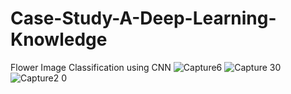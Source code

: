 # Case-Study-A-Deep-Learning-Knowledge
Flower Image Classification using CNN
![Capture6](https://user-images.githubusercontent.com/51823754/119271879-cd497800-bc03-11eb-9ec7-1f6e65e3c531.PNG)
![Capture 30](https://user-images.githubusercontent.com/51823754/119272176-06ceb300-bc05-11eb-891f-cc907bebc0c1.PNG)
![Capture2 0](https://user-images.githubusercontent.com/51823754/119271772-42687d80-bc03-11eb-9d66-ed65306fab38.PNG)

